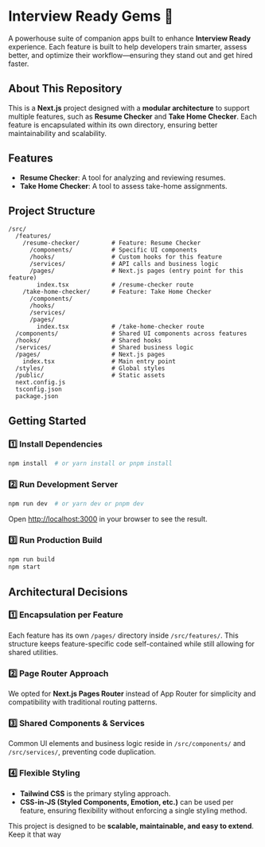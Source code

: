 # Interview Ready Gems 💎

A powerhouse suite of companion apps built to enhance **Interview Ready** experience. Each feature is built to help developers train smarter, assess better, and optimize their workflow—ensuring they stand out and get hired faster.

## About This Repository

This is a **Next.js** project designed with a **modular architecture** to support multiple features, such as **Resume Checker** and **Take Home Checker**. Each feature is encapsulated within its own directory, ensuring better maintainability and scalability.



## Features

- **Resume Checker**: A tool for analyzing and reviewing resumes.
- **Take Home Checker**: A tool to assess take-home assignments.


## Project Structure

```
/src/
  /features/
    /resume-checker/         # Feature: Resume Checker
      /components/           # Specific UI components
      /hooks/                # Custom hooks for this feature
      /services/             # API calls and business logic
      /pages/                # Next.js pages (entry point for this feature)
        index.tsx            # /resume-checker route
    /take-home-checker/      # Feature: Take Home Checker
      /components/
      /hooks/
      /services/
      /pages/
        index.tsx            # /take-home-checker route
  /components/               # Shared UI components across features
  /hooks/                    # Shared hooks
  /services/                 # Shared business logic
  /pages/                    # Next.js pages
    index.tsx                # Main entry point
  /styles/                   # Global styles
  /public/                   # Static assets
  next.config.js
  tsconfig.json
  package.json
```

## Getting Started

### 1️⃣ Install Dependencies

```bash
npm install  # or yarn install or pnpm install
```

### 2️⃣ Run Development Server

```bash
npm run dev  # or yarn dev or pnpm dev
```

Open [http://localhost:3000](http://localhost:3000) in your browser to see the result.

### 3️⃣ Run Production Build

```bash
npm run build
npm start
```

## Architectural Decisions

### 1️⃣ **Encapsulation per Feature**
Each feature has its own `/pages/` directory inside `/src/features/`. This structure keeps feature-specific code self-contained while still allowing for shared utilities.

### 2️⃣ **Page Router Approach**
We opted for **Next.js Pages Router** instead of App Router for simplicity and compatibility with traditional routing patterns.

### 3️⃣ **Shared Components & Services**
Common UI elements and business logic reside in `/src/components/` and `/src/services/`, preventing code duplication.

### 4️⃣ **Flexible Styling**
- **Tailwind CSS** is the primary styling approach.
- **CSS-in-JS (Styled Components, Emotion, etc.)** can be used per feature, ensuring flexibility without enforcing a single styling method.


This project is designed to be **scalable, maintainable, and easy to extend**. Keep it that way

